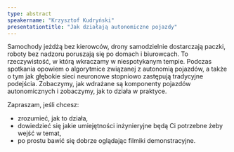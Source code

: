 ```yaml
---
type: abstract
speakername: "Krzysztof Kudryński"
presentationtitle: "Jak działają autonomiczne pojazdy"
---
```

Samochody jeżdżą bez kierowców, drony samodzielnie dostarczają paczki, roboty bez nadzoru poruszają się po domach i biurowcach. To rzeczywistość, w którą wkraczamy w niespotykanym tempie. Podczas spotkania opowiem o algorytmice związanej z autonomią pojazdów, a także o tym jak głębokie sieci neuronowe stopniowo zastępują tradycyjne podejścia. Zobaczymy, jak wdrażane są komponenty pojazdów autonomicznych i zobaczymy, jak to działa w praktyce. 

Zapraszam, jeśli chcesz:

* zrozumieć, jak to działa,
* dowiedzieć się jakie umiejętności inżynieryjne będą Ci potrzebne żeby wejść w temat,
* po prostu bawić się dobrze oglądając filmiki demonstracyjne.
